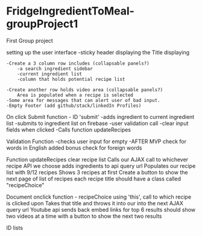 # FridgeIngredientToMeal-groupProject1
First Group project

setting up the user interface
    -sticky header displaying the Title displaying

    -Create a 3 column row includes (collapsable panels?)
        -a search ingredient sidebar
        -current ingredient list
        -column that holds potential recipe list

    -Create another row holds video area (collapsable panels?)
        Area is populated when a recipe is selected
    -Some area for messages that can alert user of bad input.
    -Empty Footer (add github/stack/linkedIn Profiles)

On click Submit function - ID 'submit'
    -adds ingredient to current ingredient list
    -submits to ingredient list on firebase
    -user validation call
    -clear input fields when clicked
    -Calls function updateRecipes

Validation Function
    -checks user input for empty
    -AFTER MVP check for words in English
        added bonus check for foreign words

Function updateRecipes
    clear recipe list
    Calls our AJAX call to whichever recipe API we choose
    adds ingredients to api query url
    Populates our recipe list with 9/12 recipes
    Shows 3 recipes at first
    Create a button to show the next page of list of recipes
    each recipe title should have a class called "recipeChoice"

Document onclick function - recipeChoice
    using 'this', call to which recipe is clicked upon
    Takes that title and throws it into our into the next AJAX query url
    Youtube api sends back embed links for top 6 results
    should show two videos at a time with a button to show the next two results
    

  
ID lists